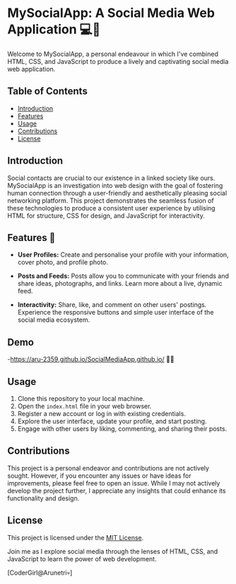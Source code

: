# MySocialApp: A Social Media Web Application :computer::link:
Welcome to MySocialApp, a personal endeavour in which I've combined HTML, CSS, and JavaScript to produce a lively and captivating social media web application.
## Table of Contents

- [Introduction](#introduction)
- [Features](#features)
- [Usage](#usage)
- [Contributions](#contributions)
- [License](#license)

## Introduction

Social contacts are crucial to our existence in a linked society like ours. MySocialApp is an investigation into web design with the goal of fostering human connection through a user-friendly and aesthetically pleasing social networking platform. This project demonstrates the seamless fusion of these technologies to produce a consistent user experience by utilising HTML for structure, CSS for design, and JavaScript for interactivity.

## Features 🐹

- **User Profiles:** Create and personalise your profile with your information, cover photo, and profile photo.

- **Posts and Feeds:** Posts allow you to communicate with your friends and share ideas, photographs, and links. Learn more about a live, dynamic feed.

- **Interactivity:** Share, like, and comment on other users' postings. Experience the responsive buttons and simple user interface of the social media ecosystem.

## Demo
-https://aru-2359.github.io/SocialMediaApp.github.io/ 🐋🐋

## Usage

1. Clone this repository to your local machine.
2. Open the `index.html` file in your web browser.
3. Register a new account or log in with existing credentials.
4. Explore the user interface, update your profile, and start posting.
5. Engage with other users by liking, commenting, and sharing their posts.

## Contributions

This project is a personal endeavor and contributions are not actively sought. However, if you encounter any issues or have ideas for improvements, please feel free to open an issue. While I may not actively develop the project further, I appreciate any insights that could enhance its functionality and design.

## License

This project is licensed under the [MIT License](LICENSE).

Join me as I explore social media through the lenses of HTML, CSS, and JavaScript to learn the power of web development.

[CoderGirl@Arunetri💀]
